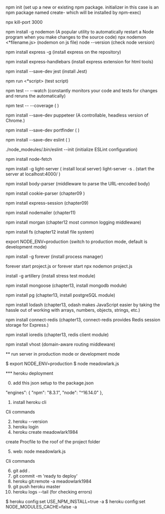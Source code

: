 npm init <initializer> (set up a new or existing npm package. initializer in this case is an npm package named create-<initializer> which will be installed by npm-exec)

npx kill-port 3000

npm install -g nodemon (A popular utility to automatically restart a Node program when you make changes to the source code)
npx nodemon <*filename.js> (nodemon on js file)
node --version (check node version)

npm install express -g (install express on the repository)

npm install express-handlebars (install express extension for html tools)

npm install --save-dev jest (install Jest)

npm run <*script> (test script)

npm test -- --watch (constantly monitors your code and tests for changes and reruns the automatically)

npm test -- --coverage (   )

npm install --save-dev puppeteer (A controllable, headless version of Chrome.)

npm install --save-dev portfinder (   )

npm install --save-dev eslint (   )

./node_modeules/.bin/eslint --init (initialize ESLint configuration)

npm install node-fetch

npm install -g light-server ( install local server)
light-server -s .  (start the server at localhost:4000/ )

npm install body-parser (middleware to parse the URL-encoded body)

npm install cookie-parser (chapter09 )

npm install express-session (chapter09)

npm install nodemailer (chapter11)

npm install morgan (chapter12 most common logging middleware)

npm install fs (chapter12 install file system)

export NODE_ENV=production  (switch to production mode, default is development mode)

npm install -g forever (install process manager)

forever start project.js  or forever start npx nodemon project.js

install -g artillery (install stress test module)

npm install mongoose (chapter13, install mongodb module)

npm install pg (chapter13, install postgreSQL module)

npm install lodash (chapter13, odash makes JavaScript easier by taking the hassle out of working with arrays, numbers, objects, strings, etc.)

npm install connect-redis (chapter13, connect-redis provides Redis session storage for Express.)

npm install ioredis (chapter13, redis client module)

npm install vhost (domain-aware routing middleware)


** run server in production mode or development mode

$ export NODE_ENV=production
$ node meadowlark.js




*** heroku deployment

0. add this json setup to the package.json

"engines": {
    "npm": "8.3.1",
    "node": "^16.14.0"
  },


1. install heroku cli

Cli commands

2. heroku --version
3. heroku login
4. heroku create meadowlark1984

create Procfile to the roof of the project folder

5. web: node meadowlark.js

Cli commands

6. git add .
7. git commit -m 'ready to deploy'
8. heroku git:remote -a meadowlark1984
9. git push heroku master
10. heroku logs --tail    (for checking errors)



$ heroku config:set USE_NPM_INSTALL=true -a <Your app name>
$ heroku config:set NODE_MODULES_CACHE=false -a <Your app name>

